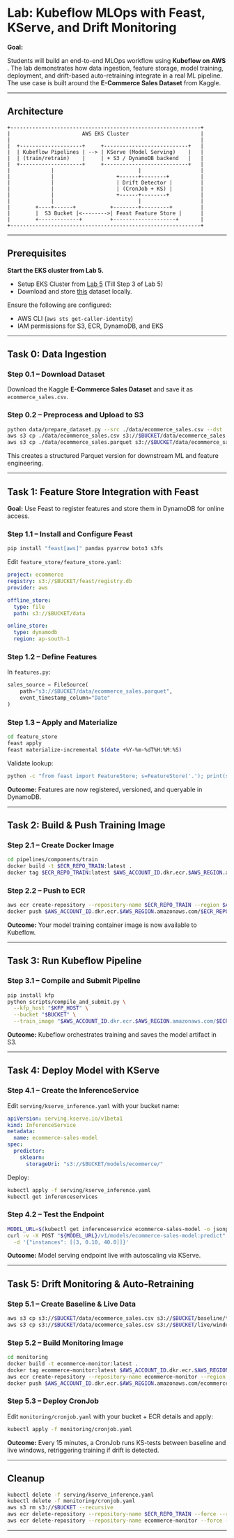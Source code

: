 # Lab: Kubeflow MLOps with Feast, KServe, and Drift Monitoring

**Goal:**

Students will build an end-to-end MLOps workflow using  **Kubeflow on AWS** . The lab demonstrates how data ingestion, feature storage, model training, deployment, and drift-based auto-retraining integrate in a real ML pipeline. The use case is built around the **E-Commerce Sales Dataset** from Kaggle.

---

## Architecture

```
+-------------------------------------------------------------+
|                       AWS EKS Cluster                       |
|                                                             |
|  +--------------------+     +---------------------------+   |
|  | Kubeflow Pipelines | --> | KServe (Model Serving)    |   |
|  | (train/retrain)    |     | + S3 / DynamoDB backend   |   |
|  +--------------------+     +---------------------------+   |
|             |                           |                   |
|             |                    +------+--------+          |
|             |                    | Drift Detector |         |
|             |                    | (CronJob + KS) |         |
|             |                    +------+--------+          |
|             |                           |                   |
|        +----+------+           +--------+---------+         |
|        |  S3 Bucket |<-------->| Feast Feature Store |      |
|        +-------------+         +--------------------+       |
+-------------------------------------------------------------+
```

---

## Prerequisites

**Start the EKS cluster from Lab 5.**

- Setup EKS Cluster from [Lab 5](https://github.com/dream-lab/ds252-2025/tree/main/lab-session5-0310) (Till Step 3 of Lab 5)
- Download and store [this](https://www.kaggle.com/datasets/thedevastator/unlock-profits-with-e-commerce-sales-data) dataset locally.

Ensure the following are configured:

* AWS CLI (`aws sts get-caller-identity`)
* IAM permissions for S3, ECR, DynamoDB, and EKS

---

## Task 0: Data Ingestion

### Step 0.1 – Download Dataset

Download the Kaggle **E-Commerce Sales Dataset** and save it as `ecommerce_sales.csv`.

### Step 0.2 – Preprocess and Upload to S3

```bash
python data/prepare_dataset.py --src ./data/ecommerce_sales.csv --dst ./data/ecommerce_sales.parquet
aws s3 cp ./data/ecommerce_sales.csv s3://$BUCKET/data/ecommerce_sales.csv
aws s3 cp ./data/ecommerce_sales.parquet s3://$BUCKET/data/ecommerce_sales.parquet
```

This creates a structured Parquet version for downstream ML and feature engineering.

---

## Task 1: Feature Store Integration with Feast

**Goal:** Use Feast to register features and store them in DynamoDB for online access.

### Step 1.1 – Install and Configure Feast

```bash
pip install "feast[aws]" pandas pyarrow boto3 s3fs
```

Edit `feature_store/feature_store.yaml`:

```yaml
project: ecommerce
registry: s3://$BUCKET/feast/registry.db
provider: aws

offline_store:
  type: file
  path: s3://$BUCKET/data

online_store:
  type: dynamodb
  region: ap-south-1
```

### Step 1.2 – Define Features

In `features.py`:

```python
sales_source = FileSource(
    path="s3://$BUCKET/data/ecommerce_sales.parquet",
    event_timestamp_column="Date"
)
```

### Step 1.3 – Apply and Materialize

```bash
cd feature_store
feast apply
feast materialize-incremental $(date +%Y-%m-%dT%H:%M:%S)
```

Validate lookup:

```bash
python -c "from feast import FeatureStore; s=FeatureStore('.'); print(s.get_online_features(features=['sales_features:avg_sales'], entity_rows=[{'customer_id':'C123'}]).to_df())"
```

**Outcome:** Features are now registered, versioned, and queryable in DynamoDB.

---

## Task 2: Build & Push Training Image

### Step 2.1 – Create Docker Image

```bash
cd pipelines/components/train
docker build -t $ECR_REPO_TRAIN:latest .
docker tag $ECR_REPO_TRAIN:latest $AWS_ACCOUNT_ID.dkr.ecr.$AWS_REGION.amazonaws.com/$ECR_REPO_TRAIN:latest
```

### Step 2.2 – Push to ECR

```bash
aws ecr create-repository --repository-name $ECR_REPO_TRAIN --region $AWS_REGION || true
docker push $AWS_ACCOUNT_ID.dkr.ecr.$AWS_REGION.amazonaws.com/$ECR_REPO_TRAIN:latest
```

**Outcome:** Your model training container image is now available to Kubeflow.

---

## Task 3: Run Kubeflow Pipeline

### Step 3.1 – Compile and Submit Pipeline

```bash
pip install kfp
python scripts/compile_and_submit.py \
  --kfp_host "$KFP_HOST" \
  --bucket "$BUCKET" \
  --train_image "$AWS_ACCOUNT_ID.dkr.ecr.$AWS_REGION.amazonaws.com/$ECR_REPO_TRAIN:latest"
```

**Outcome:** Kubeflow orchestrates training and saves the model artifact in S3.

---

## Task 4: Deploy Model with KServe

### Step 4.1 – Create the InferenceService

Edit `serving/kserve_inference.yaml` with your bucket name:

```yaml
apiVersion: serving.kserve.io/v1beta1
kind: InferenceService
metadata:
  name: ecommerce-sales-model
spec:
  predictor:
    sklearn:
      storageUri: "s3://$BUCKET/models/ecommerce/"
```

Deploy:

```bash
kubectl apply -f serving/kserve_inference.yaml
kubectl get inferenceservices
```

### Step 4.2 – Test the Endpoint

```bash
MODEL_URL=$(kubectl get inferenceservice ecommerce-sales-model -o jsonpath='{.status.url}')
curl -v -X POST "${MODEL_URL}/v1/models/ecommerce-sales-model:predict" \
  -d '{"instances": [[3, 0.10, 40.0]]}'
```

**Outcome:** Model serving endpoint live with autoscaling via KServe.

---

## Task 5: Drift Monitoring & Auto-Retraining

### Step 5.1 – Create Baseline & Live Data

```bash
aws s3 cp s3://$BUCKET/data/ecommerce_sales.csv s3://$BUCKET/baseline/train.csv
aws s3 cp s3://$BUCKET/data/ecommerce_sales.csv s3://$BUCKET/live/window.csv
```

### Step 5.2 – Build Monitoring Image

```bash
cd monitoring
docker build -t ecommerce-monitor:latest .
docker tag ecommerce-monitor:latest $AWS_ACCOUNT_ID.dkr.ecr.$AWS_REGION.amazonaws.com/ecommerce-monitor:latest
aws ecr create-repository --repository-name ecommerce-monitor --region $AWS_REGION || true
docker push $AWS_ACCOUNT_ID.dkr.ecr.$AWS_REGION.amazonaws.com/ecommerce-monitor:latest
```

### Step 5.3 – Deploy CronJob

Edit `monitoring/cronjob.yaml` with your bucket + ECR details and apply:

```bash
kubectl apply -f monitoring/cronjob.yaml
```

**Outcome:** Every 15 minutes, a CronJob runs KS-tests between baseline and live windows, retriggering training if drift is detected.

---

## Cleanup

```bash
kubectl delete -f serving/kserve_inference.yaml
kubectl delete -f monitoring/cronjob.yaml
aws s3 rm s3://$BUCKET --recursive
aws ecr delete-repository --repository-name $ECR_REPO_TRAIN --force --region $AWS_REGION
aws ecr delete-repository --repository-name ecommerce-monitor --force --region $AWS_REGION
```

---
